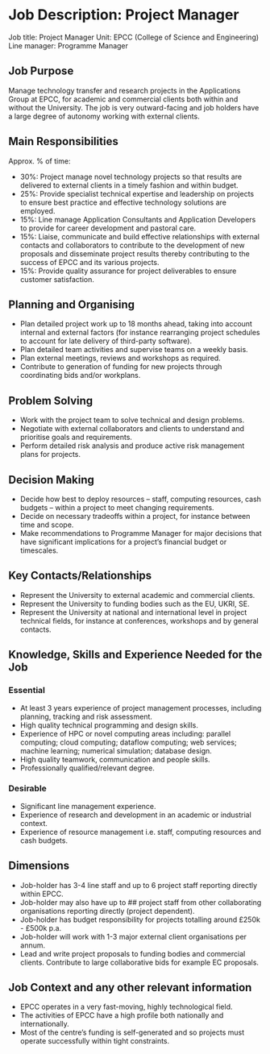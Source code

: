 # Job Description: Project Manager

Job title: Project Manager
Unit: EPCC (College of Science and Engineering)
Line manager: Programme Manager

## Job Purpose

Manage technology transfer and research projects in the Applications Group at EPCC, for academic and commercial clients both within and without the University. The job is very outward-facing and job holders have a large degree of autonomy working with external clients. 

## Main Responsibilities

Approx. % of time:

   - 30%: Project manage novel technology projects so that results are delivered to external clients in a timely fashion and within budget.
   - 25%: Provide specialist technical expertise and leadership on projects to ensure best practice and effective technology solutions are employed.
   - 15%: Line manage Application Consultants and Application Developers to provide for career development and pastoral care.
   - 15%: Liaise, communicate and build effective relationships with external contacts and collaborators to contribute to the development of new proposals and disseminate project results thereby contributing to the success of EPCC and its various projects.
   - 15%: Provide quality assurance for project deliverables to ensure customer satisfaction.

## Planning and Organising

   - Plan detailed project work up to 18 months ahead, taking into account internal and external factors (for instance rearranging project schedules to account for late delivery of third-party software).
   - Plan detailed team activities and supervise teams on a weekly basis.
   - Plan external meetings, reviews and workshops as required.
   - Contribute to generation of funding for new projects through coordinating bids and/or workplans.

## Problem Solving

   - Work with the project team to solve technical and design problems.
   - Negotiate with external collaborators and clients to understand and prioritise goals and requirements.
   - Perform detailed risk analysis and produce active risk management plans for projects.

## Decision Making

   - Decide how best to deploy resources – staff, computing resources, cash budgets – within a project to meet changing requirements. 
   - Decide on necessary tradeoffs within a project, for instance between time and scope. 
   - Make recommendations to Programme Manager for major decisions that have significant implications for a project’s financial budget or timescales.

## Key Contacts/Relationships  

   - Represent the University to external academic and commercial clients.
   - Represent the University to funding bodies such as the EU, UKRI, SE.
   - Represent the University at national and international level in project technical fields, for instance at conferences, workshops and by general contacts.

## Knowledge, Skills and Experience Needed for the Job

### Essential

   - At least 3 years experience of project management processes, including planning, tracking and risk assessment.
   - High quality technical programming and design skills.
   - Experience of HPC or novel computing areas including: parallel computing; cloud computing; dataflow computing; web services; machine learning; numerical simulation; database design.
   - High quality teamwork, communication and people skills.
   - Professionally qualified/relevant degree. 

### Desirable

   - Significant line management experience.
   - Experience of research and development in an academic or industrial context.
   - Experience of resource management i.e. staff, computing resources and cash budgets.

## Dimensions 

   - Job-holder has 3-4 line staff and up to 6 project staff reporting directly within EPCC.
   - Job-holder may also have up to ## project staff from other collaborating organisations reporting directly (project dependent).
   - Job-holder has budget responsibility for projects totalling around £250k - £500k p.a.
   - Job-holder will work with 1-3 major external client organisations per annum.
   - Lead and write project proposals to funding bodies and commercial clients. Contribute to large collaborative bids for example EC proposals.

## Job Context and any other relevant information

   - EPCC operates in a very fast-moving, highly technological field.
   - The activities of EPCC have a high profile both nationally and internationally. 
   - Most of the centre’s funding is self-generated and so projects must operate successfully within tight constraints.

